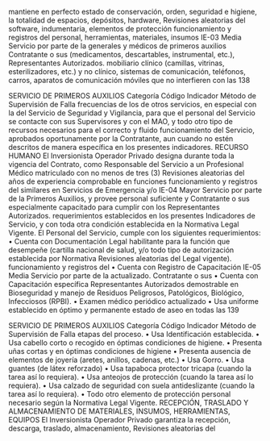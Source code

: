 mantiene en perfecto estado de conservación,
orden, seguridad e higiene, la totalidad de
espacios, depósitos, hardware,
Revisiones aleatorias del
software, indumentaria, elementos de protección
funcionamiento y registros del
personal, herramientas, materiales, insumos
IE-03 Media Servicio por parte de la
generales y médicos de primeros auxilios
Contratante o sus
(medicamentos, descartables, instrumental, etc.),
Representantes Autorizados.
mobiliario clínico (camillas, vitrinas,
esterilizadores, etc.) y no clínico, sistemas de
comunicación, teléfonos, carros, aparatos de
comunicación móviles que no interfieren con las
138

SERVICIO DE PRIMEROS AUXILIOS
Categoría
Código Indicador Método de Supervisión
de Falla
frecuencias de los de otros servicios, en especial
con la del Servicio de Seguridad y Vigilancia,
para que el personal del Servicio se contacte con
sus Supervisores y con el MAO, y todo otro tipo
de recursos necesarios para el correcto y fluido
funcionamiento del Servicio, aprobados
oportunamente por la Contratante,
aun cuando no estén descritos de
manera específica en los presentes indicadores.
RECURSO HUMANO
El Inversionista Operador Privado designa
durante toda la vigencia del Contrato, como
Responsable del Servicio a un Profesional
Médico matriculado con no menos de tres (3)
Revisiones aleatorias del
años de experiencia comprobable en funciones
funcionamiento y registros del
similares en Servicios de Emergencia y/o
IE-04 Mayor Servicio por parte de la
Primeros Auxilios, y provee personal suficiente y
Contratante o sus
especialmente capacitado para cumplir con los
Representantes Autorizados.
requerimientos establecidos en los presentes
Indicadores de Servicio, y con toda otra
condición establecida en la Normativa Legal
Vigente.
El Personal del Servicio, cumple con los
siguientes requerimientos:
• Cuenta con Documentación Legal
habilitante para la función que desempeñe
(cartilla nacional de salud, y/o todo tipo de
autorización establecida por Normativa
Revisiones aleatorias del
Legal vigente).
funcionamiento y registros del
• Cuenta con Registro de Capacitación
IE-05 Media Servicio por parte de la
actualizado.
Contratante o sus
• Cuenta con Capacitación específica
Representantes Autorizados
demostrable en Bioseguridad y manejo de
Residuos Peligrosos, Patológicos,
Biológico, Infecciosos (RPBI).
• Examen médico periódico actualizado
• Usa uniforme establecido en óptimo y
permanente estado de aseo en todas las
139

SERVICIO DE PRIMEROS AUXILIOS
Categoría
Código Indicador Método de Supervisión
de Falla
etapas del proceso.
• Usa Identificación establecida.
• Usa cabello corto o recogido en óptimas
condiciones de higiene.
• Presenta uñas cortas y en óptimas
condiciones de higiene
• Presenta ausencia de elementos de joyería
(aretes, anillos, cadenas, etc.)
• Usa Gorro.
• Usa guantes (de látex reforzado)
• Usa tapaboca protector tricapa (cuando la
tarea así lo requiera).
• Usa anteojos de protección (cuando la
tarea así lo requiera).
• Usa calzado de seguridad con suela
antideslizante (cuando la tarea así lo
requiera).
• Todo otro elemento de protección
personal necesario según la Normativa
Legal Vigente.
RECEPCIÓN, TRASLADO Y ALMACENAMIENTO DE MATERIALES, INSUMOS,
HERRAMIENTAS, EQUIPOS
El Inversionista Operador Privado garantiza la
recepción, descarga, traslado, almacenamiento, Revisiones aleatorias del
